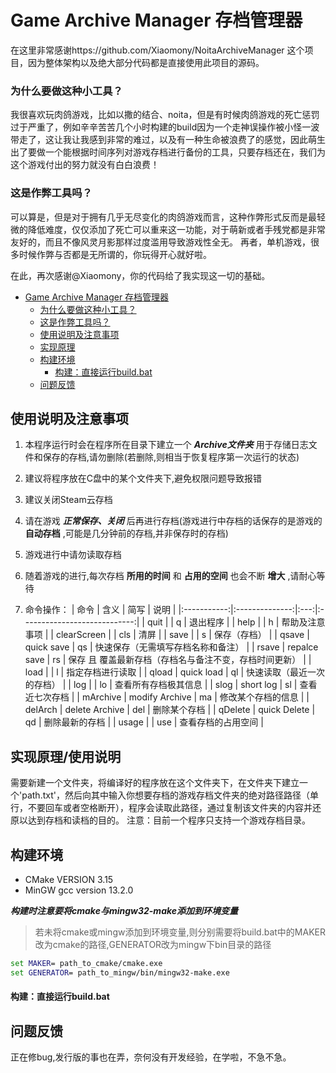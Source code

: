 # Game Archive Manager 存档管理器
在这里非常感谢https://github.com/Xiaomony/NoitaArchiveManager 这个项目，因为整体架构以及绝大部分代码都是直接使用此项目的源码。
### 为什么要做这种小工具？
我很喜欢玩肉鸽游戏，比如以撒的结合、noita，但是有时候肉鸽游戏的死亡惩罚过于严重了，例如辛辛苦苦几个小时构建的build因为一个走神误操作被小怪一波带走了，这让我让我感到非常的难过，以及有一种生命被浪费了的感觉，因此萌生出了要做一个能根据时间序列对游戏存档进行备份的工具，只要存档还在，我们为这个游戏付出的努力就没有白白浪费！
### 这是作弊工具吗？
可以算是，但是对于拥有几乎无尽变化的肉鸽游戏而言，这种作弊形式反而是最轻微的降低难度，仅仅添加了死亡可以重来这一功能，对于萌新或者手残党都是非常友好的，而且不像风灵月影那样过度滥用导致游戏性全无。
再者，单机游戏，很多时候作弊与否都是无所谓的，你玩得开心就好啦。


在此，再次感谢@Xiaomony，你的代码给了我实现这一切的基础。




- [Game Archive Manager 存档管理器](#game-archive-manager-存档管理器)
    - [为什么要做这种小工具？](#为什么要做这种小工具)
    - [这是作弊工具吗？](#这是作弊工具吗)
  - [使用说明及注意事项](#使用说明及注意事项)
  - [实现原理](#实现原理)
  - [构建环境](#构建环境)
      - [构建：直接运行build.bat](#构建直接运行buildbat)
  - [问题反馈](#问题反馈)
  
## 使用说明及注意事项

1. 本程序运行时会在程序所在目录下建立一个 **_Archive文件夹_** 用于存储日志文件和保存的存档,请勿删除(若删除,则相当于恢复程序第一次运行的状态)

2. 建议将程序放在C盘中的某个文件夹下,避免权限问题导致报错


3. 建议关闭Steam云存档

4. 请在游戏 **_正常保存、关闭_** 后再进行存档(游戏进行中存档的话保存的是游戏的 **自动存档** ,可能是几分钟前的存档,并非保存时的存档)

5. 游戏进行中请勿读取存档

6. 随着游戏的进行,每次存档 **所用的时间** 和 **占用的空间** 也会不断 **增大** ,请耐心等待

7. 命令操作：
   | 命令          | 含义             | 简写  | 说明                           |
   |:-----------:|:--------------:|:---:|:----------------------------:|
   | quit        |                | q   | 退出程序                         |
   | help        |                | h   | 帮助及注意事项                      |
   | clearScreen |                | cls | 清屏                           |
   | save        |                | s   | 保存（存档）                       |
   | qsave       | quick save     | qs  | 快速保存（无需填写存档名称和备注）            |
   | rsave       | repalce save   | rs  | 保存 且 覆盖最新存档（存档名与备注不变，存档时间更新） |
   | load        |                | l   | 指定存档进行读取                     |
   | qload       | quick load     | ql  | 快速读取（最近一次的存档）                |
   | log         |                | lo  | 查看所有存档极其信息                   |
   | slog        | short log      | sl  | 查看近七次存档                |
   | mArchive    | modify Archive | ma  | 修改某个存档的信息                    |
   | delArch     | delete Archive | del | 删除某个存档                       |
   | qDelete     | quick Delete   | qd  | 删除最新的存档                      |
   | usage       |                | use | 查看存档的占用空间            |

## 实现原理/使用说明
需要新建一个文件夹，将编译好的程序放在这个文件夹下，在文件夹下建立一个'path.txt'，然后向其中输入你想要存档的游戏存档文件夹的绝对路径路径（单行，不要回车或者空格断开），程序会读取此路径，通过复制该文件夹的内容并还原以达到存档和读档的目的。
注意：目前一个程序只支持一个游戏存档目录。
## 构建环境

- CMake VERSION 3.15
- MinGW gcc version 13.2.0

**_构建时注意要将cmake与mingw32-make添加到环境变量_**

>若未将cmake或mingw添加到环境变量,则分别需要将build.bat中的MAKER改为cmake的路径,GENERATOR改为mingw下bin目录的路径

```bat
set MAKER= path_to_cmake/cmake.exe
set GENERATOR= path_to_mingw/bin/mingw32-make.exe
```

#### 构建：直接运行build.bat

## 问题反馈
正在修bug,发行版的事也在弄，奈何没有开发经验，在学啦，不急不急。
